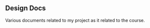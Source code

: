 Design Docs
-----------------------------------------------

Various documents related to my project as it related to the course.